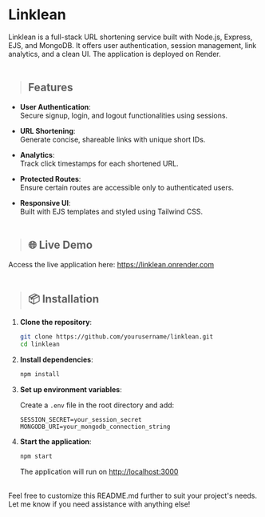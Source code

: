 # Linklean
Linklean is a full-stack URL shortening service built with Node.js, Express, EJS, and MongoDB. It offers user authentication, session management, link analytics, and a clean UI. The application is deployed on Render.  <br><br>


> ## **Features**
 - **User Authentication**: <br>Secure signup, login, and logout functionalities using sessions.

 - **URL Shortening**: <br>Generate concise, shareable links with unique short IDs.

 - **Analytics**: <br>Track click timestamps for each shortened URL.

 - **Protected Routes**: <br>Ensure certain routes are accessible only to authenticated users.

 - **Responsive UI**: <br>Built with EJS templates and styled using Tailwind CSS.  <br><br>



> ## **🌐 Live Demo**
Access the live application here: https://linklean.onrender.com  <br><br>



> ## **📦 Installation**

1. **Clone the repository**:

   ```bash
   git clone https://github.com/yourusername/linklean.git
   cd linklean
   ```

2. **Install dependencies**:

   ```bash
   npm install
   ```

3. **Set up environment variables**:

   Create a `.env` file in the root directory and add:

   ```env
   SESSION_SECRET=your_session_secret
   MONGODB_URI=your_mongodb_connection_string
   ```

4. **Start the application**:

   ```bash
   npm start
   ```

   The application will run on [http://localhost:3000](http://localhost:3000)  <br><br>


Feel free to customize this README.md further to suit your project's needs. Let me know if you need assistance with anything else!




